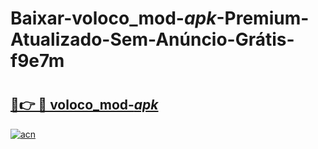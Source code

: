 # Baixar-voloco_mod-_apk_-Premium-Atualizado-Sem-Anúncio-Grátis-f9e7m

# <h2><a href="https://e5yqvc.esa.edu.pl?src=voloco_mod-_apk_&ref=f9e7m">🔗👉 🔴 voloco_mod-_apk_</a></h2>

[![acn](https://github.com/user-attachments/assets/0f9c940e-d8b0-45ae-aac7-cd30a18b3e1c)](https://e5yqvc.esa.edu.pl?src=voloco_mod-_apk_&ref=f9e7m)

